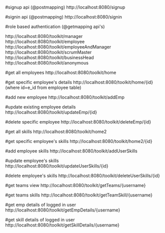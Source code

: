 #signup api (@postmapping)
http://localhost:8080/signup

#signin api (@postmapping)
http://localhost:8080/signin

#role based authentication (@getmapping api's)

http://localhost:8080/toolkit/manager
http://localhost:8080/toolkit/employee
http://localhost:8080/toolkit/employeeAndManager
http://localhost:8080/toolkit/scrumMaster
http://localhost:8080/toolkit/businessHead
http://localhost:8080/toolkit/anonymous

#get all employees
http://localhost:8080/toolkit/home

#get specific employee's details
http://localhost:8080/toolkit/home/{id}
(where id=e_id from employee table)

#add new employee
http://localhost:8080/toolkit/addEmp

#update existing employee details
http://localhost:8080/toolkit/updateEmp/{id}

#delete specific employee
http://localhost:8080/toolkit/deleteEmp/{id}

#get all skills
http://localhost:8080/toolkit/home2

#get specific employee's skills
http://localhost:8080/toolkit/home2/{id}

#add employee skills
http://localhost:8080/toolkit/addUserSkills

#update employee's skills
http://localhost:8080/toolkit/updateUserSkills/{id}

#delete employee's skills
http://localhost:8080/toolkit/deleteUserSkills/{id}

#get teams view
http://localhost:8080/toolkit/getTeams/{username}

#get teams skills
http://localhost:8080/toolkit/getTeamSkill/{username}

#get emp details of logged in user
http://localhost:8080/toolkit/getEmpDetails/{username}

#get skill details of logged in user
http://localhost:8080/toolkit/getSkillDetails/{username}


